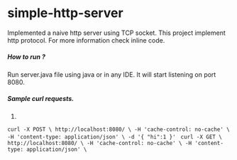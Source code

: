 # simple-http-server

Implemented a naive http server using TCP socket. This project implement http protocol. For more information check inline code. 

##### How to run ?
Run server.java file using java or in any IDE. It will start listening on port 8080. 

##### Sample curl requests. 

1.
`curl -X POST \
  http://localhost:8080/ \
  -H 'cache-control: no-cache' \
  -H 'content-type: application/json' \
  -d '{
	"hi":1
}'
`
`
curl -X GET \
  http://localhost:8080/ \
  -H 'cache-control: no-cache' \
  -H 'content-type: application/json' \
`

